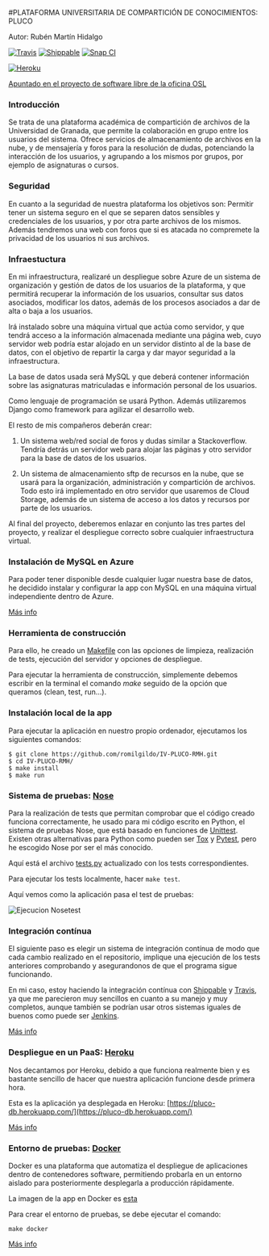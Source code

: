 #PLATAFORMA UNIVERSITARIA DE COMPARTICIÓN DE CONOCIMIENTOS: PLUCO

Autor: Rubén Martín Hidalgo

[![Travis](https://secure.travis-ci.org/romilgildo/IV-PLUCO-RMH.png)](http://travis-ci.org/romilgildo/IV-PLUCO-RMH) [![Shippable](https://img.shields.io/shippable/54d119db5ab6cc13528ab183.svg)](https://app.shippable.com/projects/561d708d1895ca44741d9f63)
[![Snap CI](https://snap-ci.com/romilgildo/IV-PLUCO-RMH/branch/master/build_image)](https://snap-ci.com/romilgildo/IV-PLUCO-RMH/branch/master)

[![Heroku](https://www.herokucdn.com/deploy/button.png)](http://pluco-db.herokuapp.com/)

[Apuntado en el proyecto de software libre de la oficina OSL](http://osl.ugr.es/bases-de-los-premios-a-proyectos-libres-de-la-ugr/)

### Introducción

Se trata de una plataforma académica de compartición de archivos de la Universidad de Granada, que permite la colaboración en grupo entre los usuarios del sistema. Ofrece servicios de almacenamiento de archivos en la nube, y de mensajería y foros para la resolución de dudas, potenciando la interacción de los usuarios, y agrupando a los mismos por grupos, por ejemplo de asignaturas o cursos.

### Seguridad

En cuanto a la seguridad de nuestra plataforma los objetivos son: Permitir tener un sistema seguro en el que se separen datos sensibles y credenciales de los usuarios, y por otra parte archivos de los mismos. Además tendremos una web con foros que si es atacada no compremete la privacidad de los usuarios ni sus archivos.

### Infraestuctura

En mi infraestructura, realizaré un despliegue sobre Azure de un sistema de organización y gestión de datos de los usuarios de la plataforma, y que permitirá recuperar la información de los usuarios, consultar sus datos asociados, modificar los datos, además de los procesos asociados a dar de alta o baja a los usuarios. 

Irá instalado sobre una máquina virtual que actúa como servidor, y que tendrá acceso a la información almacenada mediante una página web, cuyo servidor web podría estar alojado en un servidor distinto al de la base de datos, con el objetivo de repartir la carga y dar mayor seguridad a la infraestructura. 

La base de datos usada será MySQL y que deberá contener información sobre las asignaturas matriculadas e información personal de los usuarios. 

Como lenguaje de programación se usará Python. Además utilizaremos Django como framework para agilizar el desarrollo web.  

El resto de mis compañeros deberán crear: 

1. Un sistema web/red social de foros y dudas similar a Stackoverflow. Tendría detrás un servidor web para alojar las páginas y otro servidor para la base de datos de los usuarios.

2. Un sistema de almacenamiento sftp de recursos en la nube, que se usará para la organización, administración y compartición de archivos. Todo esto irá implementado en otro servidor que usaremos de Cloud Storage, además de un sistema de acceso a los datos y recursos por parte de los usuarios.

Al final del proyecto, deberemos enlazar en conjunto las tres partes del proyecto, y realizar el despliegue correcto sobre cualquier infraestructura virtual.

### Instalación de MySQL en Azure

Para poder tener disponible desde cualquier lugar nuestra base de datos, he decidido instalar y configurar la app con MySQL en una máquina virtual independiente dentro de Azure. 

[Más info](https://github.com/romilgildo/IV-PLUCO-RMH/blob/master/documentacion/MySQL.md)

### Herramienta de construcción

Para ello, he creado un [Makefile](https://github.com/romilgildo/IV-PLUCO-RMH/blob/master/Makefile) con las opciones de limpieza, realización de tests, ejecución del servidor y opciones de despliegue.

Para ejecutar la herramienta de construcción, simplemente debemos escribir en la terminal el comando *make* seguido de la opción que queramos (clean, test, run...).

### Instalación local de la app

Para ejecutar la aplicación en nuestro propio ordenador, ejecutamos los siguientes comandos:

```
$ git clone https://github.com/romilgildo/IV-PLUCO-RMH.git
$ cd IV-PLUCO-RMH/
$ make install
$ make run
```

### Sistema de pruebas: [Nose](https://nose.readthedocs.org/en/latest/)

Para la realización de tests que permitan comprobar que el código creado funciona correctamente, he usado para mi código escrito en Python, el sistema de pruebas Nose, que está basado en funciones de [Unittest](https://docs.python.org/2/library/unittest.html). Existen otras alternativas para Python como pueden ser [Tox](https://testrun.org/tox/latest/) y [Pytest](http://pytest.org/latest/), pero he escogido Nose por ser el más conocido.

Aquí está el archivo [tests.py](https://github.com/romilgildo/IV-PLUCO-RMH/blob/master/plucoapp/tests.py) actualizado con los tests correspondientes.

Para ejecutar los tests localmente, hacer `make test`.

Aquí vemos como la aplicación pasa el test de pruebas:

![Ejecucion Nosetest](http://i628.photobucket.com/albums/uu6/romilgildo/nosetest_zpsa0tx2byz.png)

### Integración contínua 

El siguiente paso es elegir un sistema de integración contínua de modo que cada cambio realizado en el repositorio, implique una ejecución de los tests anteriores comprobando y asegurandonos de que el programa sigue funcionando.

En mi caso, estoy haciendo la integración contínua con [Shippable](https://www.shippable.com/) y [Travis](https://travis-ci.org/), ya que me parecieron muy sencillos en cuanto a su manejo y muy completos, aunque también se podrían usar otros sistemas iguales de buenos como puede ser [Jenkins](https://jenkins-ci.org/). 

[Más info](https://github.com/romilgildo/IV-PLUCO-RMH/blob/master/documentacion/integracionContinua.md)

### Despliegue en un PaaS: [Heroku](https://www.heroku.com/)

Nos decantamos por Heroku, debido a que funciona realmente bien y es bastante sencillo de hacer que nuestra aplicación funcione desde primera hora.

Esta es la aplicación ya desplegada en Heroku: [https://pluco-db.herokuapp.com/](https://pluco-db.herokuapp.com/)

[Más info](https://github.com/romilgildo/IV-PLUCO-RMH/blob/master/documentacion/despliegueHeroku.md)

### Entorno de pruebas: [Docker](https://www.docker.com/)

Docker es una plataforma que automatiza el despliegue de aplicaciones dentro de contenedores software, permitiendo probarla en un entorno aislado para posteriormente desplegarla a producción rápidamente.

La imagen de la app en Docker es [esta](https://hub.docker.com/r/romilgildo/pluco/)

Para crear el entorno de pruebas, se debe ejecutar el comando:

`make docker`

[Más info](https://github.com/romilgildo/IV-PLUCO-RMH/blob/master/documentacion/entornoDocker.md)
